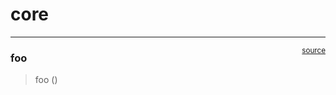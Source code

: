 # core


<!-- WARNING: THIS FILE WAS AUTOGENERATED! DO NOT EDIT! -->

------------------------------------------------------------------------

<a href="https://github.com/roshkjr/PDB101/blob/main/PDB101/core.py#L9"
target="_blank" style="float:right; font-size:smaller">source</a>

### foo

>  foo ()
